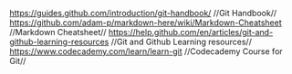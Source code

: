 https://guides.github.com/introduction/git-handbook/
//Git Handbook//
https://github.com/adam-p/markdown-here/wiki/Markdown-Cheatsheet
//Markdown Cheatsheet//
https://help.github.com/en/articles/git-and-github-learning-resources
//Git and Github Learning resources//
https://www.codecademy.com/learn/learn-git
//Codecademy Course for Git//
